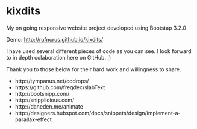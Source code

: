 kixdits
=======

My on going responsive website project developed using Bootstap 3.2.0

Demo: http://rufncrus.github.io/kixdits/

I have used several different pieces of code as you can see. I look forward to in depth colaboration here on GitHub. :)

Thank you to those below for their hard work and willingness to share.

<ul>
<li>http://tympanus.net/codrops/</li>
<li>https://github.com/freqdec/slabText</li>
<li>http://bootsnipp.com/</li>
<li>http://snipplicious.com/</li>
<li>http://daneden.me/animate</li>
<li>http://designers.hubspot.com/docs/snippets/design/implement-a-parallax-effect</li>
</ul>
